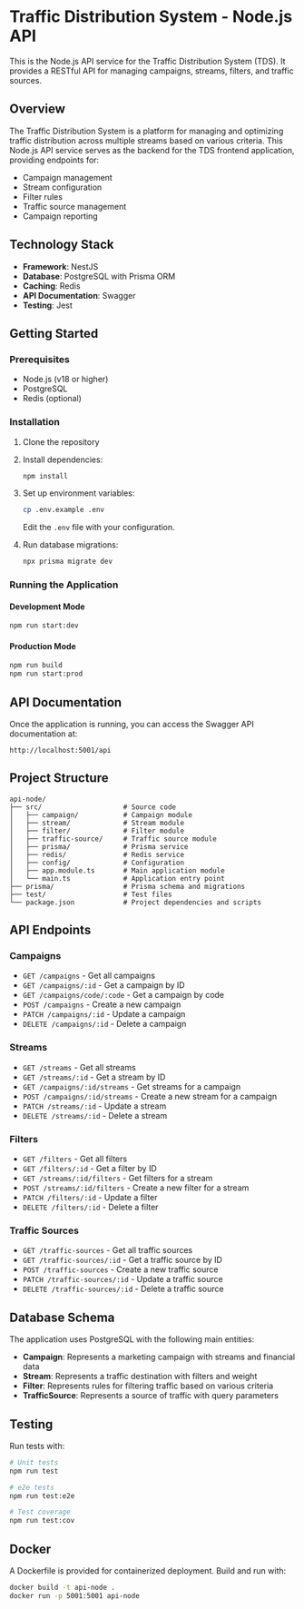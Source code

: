 # Traffic Distribution System - Node.js API

This is the Node.js API service for the Traffic Distribution System (TDS). It provides a RESTful API for managing campaigns, streams, filters, and traffic sources.

## Overview

The Traffic Distribution System is a platform for managing and optimizing traffic distribution across multiple streams based on various criteria. This Node.js API service serves as the backend for the TDS frontend application, providing endpoints for:

- Campaign management
- Stream configuration
- Filter rules
- Traffic source management
- Campaign reporting

## Technology Stack

- **Framework**: NestJS
- **Database**: PostgreSQL with Prisma ORM
- **Caching**: Redis
- **API Documentation**: Swagger
- **Testing**: Jest

## Getting Started

### Prerequisites

- Node.js (v18 or higher)
- PostgreSQL
- Redis (optional)

### Installation

1. Clone the repository
2. Install dependencies:
   ```bash
   npm install
   ```
3. Set up environment variables:
   ```bash
   cp .env.example .env
   ```
   Edit the `.env` file with your configuration.

4. Run database migrations:
   ```bash
   npx prisma migrate dev
   ```

### Running the Application

#### Development Mode

```bash
npm run start:dev
```

#### Production Mode

```bash
npm run build
npm run start:prod
```

## API Documentation

Once the application is running, you can access the Swagger API documentation at:

```
http://localhost:5001/api
```

## Project Structure

```
api-node/
├── src/                    # Source code
│   ├── campaign/           # Campaign module
│   ├── stream/             # Stream module
│   ├── filter/             # Filter module
│   ├── traffic-source/     # Traffic source module
│   ├── prisma/             # Prisma service
│   ├── redis/              # Redis service
│   ├── config/             # Configuration
│   ├── app.module.ts       # Main application module
│   └── main.ts             # Application entry point
├── prisma/                 # Prisma schema and migrations
├── test/                   # Test files
└── package.json            # Project dependencies and scripts
```

## API Endpoints

### Campaigns

- `GET /campaigns` - Get all campaigns
- `GET /campaigns/:id` - Get a campaign by ID
- `GET /campaigns/code/:code` - Get a campaign by code
- `POST /campaigns` - Create a new campaign
- `PATCH /campaigns/:id` - Update a campaign
- `DELETE /campaigns/:id` - Delete a campaign

### Streams

- `GET /streams` - Get all streams
- `GET /streams/:id` - Get a stream by ID
- `GET /campaigns/:id/streams` - Get streams for a campaign
- `POST /campaigns/:id/streams` - Create a new stream for a campaign
- `PATCH /streams/:id` - Update a stream
- `DELETE /streams/:id` - Delete a stream

### Filters

- `GET /filters` - Get all filters
- `GET /filters/:id` - Get a filter by ID
- `GET /streams/:id/filters` - Get filters for a stream
- `POST /streams/:id/filters` - Create a new filter for a stream
- `PATCH /filters/:id` - Update a filter
- `DELETE /filters/:id` - Delete a filter

### Traffic Sources

- `GET /traffic-sources` - Get all traffic sources
- `GET /traffic-sources/:id` - Get a traffic source by ID
- `POST /traffic-sources` - Create a new traffic source
- `PATCH /traffic-sources/:id` - Update a traffic source
- `DELETE /traffic-sources/:id` - Delete a traffic source

## Database Schema

The application uses PostgreSQL with the following main entities:

- **Campaign**: Represents a marketing campaign with streams and financial data
- **Stream**: Represents a traffic destination with filters and weight
- **Filter**: Represents rules for filtering traffic based on various criteria
- **TrafficSource**: Represents a source of traffic with query parameters

## Testing

Run tests with:

```bash
# Unit tests
npm run test

# e2e tests
npm run test:e2e

# Test coverage
npm run test:cov
```

## Docker

A Dockerfile is provided for containerized deployment. Build and run with:

```bash
docker build -t api-node .
docker run -p 5001:5001 api-node
```
